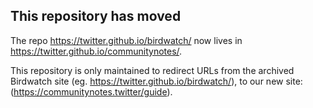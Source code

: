 ## This repository has moved

The repo https://twitter.github.io/birdwatch/ now lives in https://twitter.github.io/communitynotes/.

This repository is only maintained to redirect URLs from the archived Birdwatch site (eg. https://twitter.github.io/birdwatch/), to our new site: (https://communitynotes.twitter/guide).
